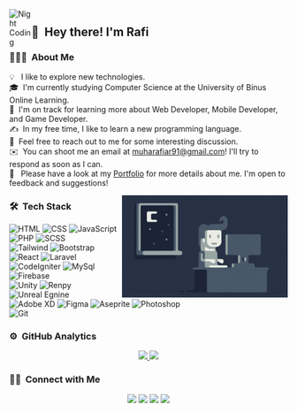 <img alt="Night Coding" src="./assets/Hand%20Wave.gif" width='40' align="left"/>

## 👋 &nbsp;Hey there! I'm Rafi

### 👨🏻‍💻 &nbsp;About Me

💡 &nbsp; I like to explore new technologies.\
🎓 &nbsp;I'm currently studying Computer Science at the University of Binus Online Learning.\
🌱 &nbsp;I'm on track for learning more about Web Developer, Mobile Developer, and Game Developer.\
✍️ &nbsp;In my free time, I like to learn a new programming language.\
💬 &nbsp;Feel free to reach out to me for some interesting discussion.\
✉️ &nbsp;You can shoot me an email at muharafiar91@gmail.com! I'll try to respond as soon as I can.\
📄 &nbsp; Please have a look at my [Portfolio](https://rafi-portfolio.vercel.app/) for more details about me. I'm open to feedback and suggestions!

<img alt="Night Coding" src="https://raw.githubusercontent.com/AVS1508/AVS1508/master/assets/Night-Coding.gif" align="right"/>

### 🛠 &nbsp;Tech Stack
![HTML](https://img.shields.io/badge/-HTML-05122A?style=flat&logo=HTML5)
![CSS](https://img.shields.io/badge/-CSS-05122A?style=flat&logo=CSS3&logoColor=1572B6)
![JavaScript](https://img.shields.io/badge/-JavaScript-05122A?style=flat&logo=javascript)
![PHP](https://img.shields.io/badge/-PHP-05122A?style=flat&logo=php)
![SCSS](https://img.shields.io/badge/-SCSS-05122A?style=flat&logo=sass)\
![Tailwind](https://img.shields.io/badge/-Tailwind-05122A?style=flat&logo=tailwindcss)
![Bootstrap](https://img.shields.io/badge/-Bootstrap-05122A?style=flat&logo=bootstrap&logoColor=563D7C)
![React](https://img.shields.io/badge/-React-05122A?style=flat&logo=react)
![Laravel](https://img.shields.io/badge/-Laravel-05122A?style=flat&logo=laravel)\
![CodeIgniter](https://img.shields.io/badge/-CodeIgniter-05122A?style=flat&logo=codeigniter)
![MySql](https://img.shields.io/badge/-MySql-05122A?style=flat&logo=mysql)
![Firebase](https://img.shields.io/badge/-Firebase-05122A?style=flat&logo=firebase)\
![Unity](https://img.shields.io/badge/-Unity-05122A?style=flat&logo=unity)
![Renpy](https://img.shields.io/badge/-Renpy-05122A?style=flat&logo=renpy)
![Unreal Egnine](https://img.shields.io/badge/-Unreal%20Engine-05122A?style=flat&logo=unrealengine)\
![Adobe XD](https://img.shields.io/badge/-XD-05122A?style=flat&logo=adobexd)
![Figma](https://img.shields.io/badge/-Figma-05122A?style=flat&logo=figma)
![Aseprite](https://img.shields.io/badge/-Aseprite-05122A?style=flat&logo=aseprite)
![Photoshop](https://img.shields.io/badge/-Photoshop-05122A?style=flat&logo=adobe-photoshop)\
![Git](https://img.shields.io/badge/-Git-05122A?style=flat&logo=git)

### ⚙️ &nbsp;GitHub Analytics

<p align="center">
<a href="https://github.com/AVS1508">
  <img height="180em" src="https://github-readme-stats-eight-theta.vercel.app/api?username=Chainz7&show_icons=true&theme=algolia&include_all_commits=true&count_private=true"/>
  <img height="180em" src="https://github-readme-stats-eight-theta.vercel.app/api/top-langs/?username=Chainz7&layout=compact&langs_count=8&theme=algolia"/>
</a>
</p> 

### 🤝🏻 &nbsp;Connect with Me

<p align="center">
<a href="https://rafi-portfolio.vercel.app/"><img src="https://img.shields.io/badge/-My%20Portfolio-4e45d6?style=flat&logo=Google-Chrome&logoColor=white"/></a>
<a href="https://www.linkedin.com/in/muhammad-rafi-ardiansyah/"><img src="https://img.shields.io/badge/-Muhammad%20Rafi%20Ardiansyah-0072b1?style=flat&logo=Linkedin&logoColor=white"/></a>
<a href="mailto:muharafiar91@gmail.com"><img src="https://img.shields.io/badge/-muharafiar91@gmail.com-BB001B?style=flat&logo=Gmail&logoColor=white"/></a>
<a href="https://www.youtube.com/@chainz9492"><img src="https://img.shields.io/badge/-Chainz94-FF0000?style=flat&logo=Youtube&logoColor=white%22"/></a>
</p>
